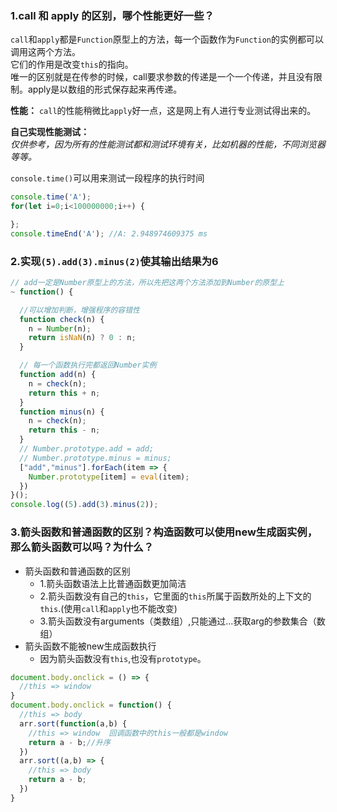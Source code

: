 ### 1.call 和 apply 的区别，哪个性能更好一些？
`call`和`apply`都是`Function`原型上的方法，每一个函数作为`Function`的实例都可以调用这两个方法。   
它们的作用是改变`this`的指向。    
唯一的区别就是在传参的时候，call要求参数的传递是一个一个传递，并且没有限制。apply是以数组的形式保存起来再传递。

**性能：**
`call`的性能稍微比`apply`好一点，这是网上有人进行专业测试得出来的。

**自己实现性能测试：**    
*仅供参考，因为所有的性能测试都和测试环境有关，比如机器的性能，不同浏览器等等。*

`console.time()`可以用来测试一段程序的执行时间
```js
console.time('A');
for(let i=0;i<100000000;i++) {

};
console.timeEnd('A'); //A: 2.948974609375 ms
```

### 2.实现`(5).add(3).minus(2)`使其输出结果为6
```js
// add一定是Number原型上的方法，所以先把这两个方法添加到Number的原型上
~ function() {

  //可以增加判断，增强程序的容错性
  function check(n) {
    n = Number(n);
    return isNaN(n) ? 0 : n;
  }

  // 每一个函数执行完都返回Number实例
  function add(n) {
    n = check(n);
    return this + n;
  }
  function minus(n) {
    n = check(n);
    return this - n;
  }
  // Number.prototype.add = add;
  // Number.prototype.minus = minus;
  ["add","minus"].forEach(item => {
    Number.prototype[item] = eval(item);
  })
}();
console.log((5).add(3).minus(2));
```

### 3.箭头函数和普通函数的区别？构造函数可以使用new生成函实例，那么箭头函数可以吗？为什么？

- 箭头函数和普通函数的区别
  * 1.箭头函数语法上比普通函数更加简洁
  * 2.箭头函数没有自己的`this`，它里面的`this`所属于函数所处的上下文的`this`.(使用`call`和`apply`也不能改变)
  * 3.箭头函数没有arguments（类数组）,只能通过...获取arg的参数集合（数组）
- 箭头函数不能被new生成函数执行
  * 因为箭头函数没有`this`,也没有`prototype`。
```js
document.body.onclick = () => {
  //this => window
}
document.body.onclick = function() {
  //this => body
  arr.sort(function(a,b) {
    //this => window  回调函数中的this一般都是window
    return a - b;//升序
  })
  arr.sort((a,b) => {
    //this => body
    return a - b;
  })
}
```

